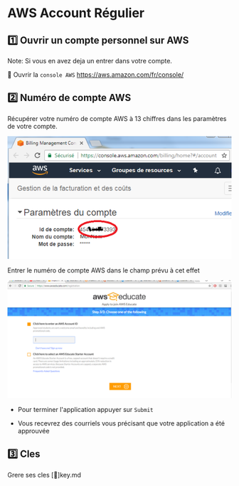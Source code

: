 # AWS Account Régulier 


## :one: Ouvrir un compte personnel sur AWS 

Note: Si vous en avez deja un entrer dans votre compte.

:pushpin: Ouvrir la `console AWS` https://aws.amazon.com/fr/console/

## :two: Numéro de compte AWS

Récupérer votre numéro de compte AWS à 13 chiffres dans les paramètres de votre compte.

![alt tag](images/IDduCompte.png)

Entrer le numéro de compte AWS dans le champ prévu à cet effet

![alt tag](../images/aws.PNG)

* Pour terminer l'application appuyer sur `Submit`

* Vous recevrez des courriels vous précisant que votre application a été approuvée

## :three: Cles

Grere ses cles [:key:]key.md


